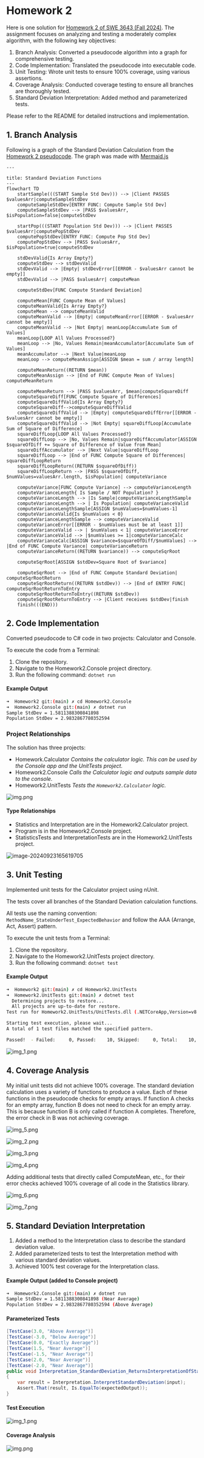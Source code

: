 # Homework 2

Here is one solution for [Homework 2 of SWE 3643 (Fall 2024)](https://github.com/jeff-adkisson/swe-3643-fall-2024/blob/main/homework/homework-2.md). The assignment focuses on analyzing and testing a moderately complex algorithm, with the following key objectives:

1. Branch Analysis: Converted a pseudocode algorithm into a graph for comprehensive testing.
2. Code Implementation: Translated the pseudocode into executable code.
3. Unit Testing: Wrote unit tests to ensure 100% coverage, using various assertions.
4. Coverage Analysis: Conducted coverage testing to ensure all branches are thoroughly tested. 
5. Standard Deviation Interpretation: Added method and parameterized tests.

Please refer to the README for detailed instructions and implementation.

## 1. Branch Analysis 

Following is a graph of the Standard Deviation Calculation from
the [Homework 2 pseudocode](https://github.com/jeff-adkisson/swe-3643-fall-2024/blob/main/homework/homework-2.md#standard-deviation-calculator-pseudocode). The graph was made with [Mermaid.js](https://mermaid.js.org/syntax/flowchart.html)

```mermaid
---

title: Standard Deviation Functions
---
flowchart TD
    startSample(((START Sample Std Dev))) --> |Client PASSES $valuesArr|computeSampleStdDev
    computeSampleStdDev[ENTRY FUNC: Compute Sample Std Dev]
    computeSampleStdDev --> |PASS $valuesArr, $isPopulation=false|computeStdDev
    
    startPop(((START Population Std Dev))) --> |Client PASSES $valuesArr|computePopStdDev
    computePopStdDev[ENTRY FUNC: Compute Pop Std Dev]
    computePopStdDev --> |PASS $valuesArr, $isPopulation=true|computeStdDev

    stdDevValid{Is Array Empty?}
    computeStdDev --> stdDevValid
    stdDevValid --> |Empty| stdDevError[[ERROR - $valuesArr cannot be empty]]
    stdDevValid --> |PASS $valuesArr| computeMean

    computeStdDev[FUNC Compute Standard Deviation]

    computeMean[FUNC Compute Mean of Values]
    computeMeanValid{Is Array Empty?}
    computeMean --> computeMeanValid
    computeMeanValid --> |Empty| computeMeanError[[ERROR - $valuesArr cannot be empty]]
    computeMeanValid --> |Not Empty| meanLoop[Accumulate Sum of Values]
    meanLoop{LOOP All Values Processed?}
    meanLoop --> |No, Values Remain|meanAccumulator[Accumulate Sum of Values]
    meanAccumulator --> |Next Value|meanLoop
    meanLoop --> computeMeanAssign[ASSIGN $mean = sum / array length]

    computeMeanReturn((RETURN $mean))
    computeMeanAssign --> |End of FUNC Compute Mean of Values| computeMeanReturn
 
    computeMeanReturn --> |PASS $valuesArr, $mean|computeSquareDiff
    computeSquareDiff[FUNC Compute Square of Differences]
    computeSquareDiffValid{Is Array Empty?}
    computeSquareDiff-->computeSquareDiffValid
    computeSquareDiffValid --> |Empty| computeSquareDiffError[[ERROR - $valuesArr cannot be empty]]
    computeSquareDiffValid --> |Not Empty| squareDiffLoop[Accumulate Sum of Square of Difference]
    squareDiffLoop{LOOP All Values Processed?}
    squareDiffLoop --> |No, Values Remain|squareDiffAccumulator[ASSIGN $squareOfDiff += Square of Difference of Value from Mean]
    squareDiffAccumulator --> |Next Value|squareDiffLoop
    squareDiffLoop --> |End of FUNC Compute Square of Differences| squareDiffLoopReturn
    squareDiffLoopReturn((RETURN $squareOfDiff))
    squareDiffLoopReturn --> |PASS $squareOfDiff, $numValues=valuesArr.length, $isPopulation| computeVariance

    computeVariance[FUNC Compute Variance] --> computeVarianceLength
    computeVarianceLength{ Is Sample / NOT Population? }
    computeVarianceLength --> |Is Sample|computeVarianceLengthSample
    computeVarianceLength --> | Is Population| computeVarianceValid
    computeVarianceLengthSample[ASSIGN $numValues=$numValues-1]
    computeVarianceValid{Is $numValues < 0}
    computeVarianceLengthSample --> computeVarianceValid
    computeVarianceError[[ERROR - $numValues must be at least 1]]
    computeVarianceValid --> | $numValues < 1| computeVarianceError
    computeVarianceValid --> |$numValues >= 1|computeVarianceCalc
    computeVarianceCalc[ASSIGN $variance=$squareOfDiff/$numValues] --> |End of FUNC Compute Variance| computeVarianceReturn
    computeVarianceReturn((RETURN $variance)) --> computeSqrRoot

    computeSqrRoot[ASSIGN $stdDev=Square Root of $variance]

    computeSqrRoot --> |End of FUNC Compute Standard Deviation| computeSqrRootReturn
    computeSqrRootReturn((RETURN $stdDev)) --> |End of ENTRY FUNC| computeSqrRootReturnToEntry
    computeSqrRootReturnToEntry((RETURN $stdDev))
    computeSqrRootReturnToEntry --> |Client receives $stdDev|finish
    finish(((END)))
```

## 2. Code Implementation

Converted pseudocode to C# code in two projects: Calculator and Console.

To execute the code from a Terminal:
1. Clone the repository.
2. Navigate to the Homework2.Console project directory.
3. Run the following command: `dotnet run`

#### Example Output
```bash
➜  Homework2 git:(main) ✗ cd Homework2.Console 
➜  Homework2.Console git:(main) ✗ dotnet run
Sample StdDev = 1.5811388300841898
Population StdDev = 2.9832867780352594
```

### Project Relationships

The solution has three projects:

- Homework.Calculator
  *Contains the calculator logic. This can be used by the Console app and the UnitTests project.*
- Homework2.Console
  *Calls the Calculator logic and outputs sample data to the console.*
- Homework2.UnitTests
  *Tests the `Homework2.Calculator` logic.*

![img.png](README.assets/img.png)

#### Type Relationships

- Statistics and Interpretation are in the Homework2.Calculator project.
- Program is in the Homework2.Console project.
- StatisticsTests and InterpretationTests are in the Homework2.UnitTests project.

![image-20240923165619705](README.assets/image-20240923165619705.png)

## 3. Unit Testing

Implemented unit tests for the Calculator project using nUnit. 

The tests cover all branches of the Standard Deviation calculation functions.

All tests use the naming convention: `MethodName_StateUnderTest_ExpectedBehavior` and
follow the AAA (Arrange, Act, Assert) pattern.

To execute the unit tests from a Terminal:
1. Clone the repository.
2. Navigate to the Homework2.UnitTests project directory.
3. Run the following command: `dotnet test`

#### Example Output
```bash
➜  Homework2 git:(main) ✗ cd Homework2.UnitTests 
➜  Homework2.UnitTests git:(main) ✗ dotnet test
  Determining projects to restore...
  All projects are up-to-date for restore.
Test run for Homework2.UnitTests/UnitTests.dll (.NETCoreApp,Version=v8.0)

Starting test execution, please wait...
A total of 1 test files matched the specified pattern.

Passed!  - Failed:     0, Passed:    10, Skipped:     0, Total:    10, Duration: 12 ms

```

![img_1.png](README.assets/img_1.png)

## 4. Coverage Analysis

My initial unit tests did not achieve 100% coverage. The
standard deviation calculation uses a variety of functions to produce a value.
Each of these functions in the pseudocode checks for empty arrays. If function A
checks for an empty array, function B does not need to check for an empty
array. This is because function B is only called if function A completes. Therefore,
the error check in B was not achieving coverage.

![img_5.png](README.assets/img_5.png)

![img_2.png](README.assets/img_2.png)

![img_3.png](README.assets/img_3.png)

![img_4.png](README.assets/img_4.png)

Adding additional tests that directly called ComputeMean, etc., for their 
error checks achieved 100% coverage of all code in the Statistics library.

![img_6.png](README.assets/img_6.png)

![img_7.png](README.assets/img_7.png)

## 5. Standard Deviation Interpretation

1. Added a method to the Interpretation class to describe the standard deviation value.
2. Added parameterized tests to test the Interpretation method with various standard deviation values.
3. Achieved 100% test coverage for the Interpretation class.

#### Example Output (added to Console project)
```bash
➜  Homework2.Console git:(main) ✗ dotnet run
Sample StdDev = 1.5811388300841898 (Near Average)
Population StdDev = 2.9832867780352594 (Above Average)
```

#### Parameterized Tests
```c#
[TestCase(3.0, "Above Average")]
[TestCase(-3.0, "Below Average")]
[TestCase(0.0, "Exactly Average")]
[TestCase(1.5, "Near Average")]
[TestCase(-1.5, "Near Average")]
[TestCase(2.0, "Near Average")]
[TestCase(-2.0, "Near Average")]
public void Interpretation_StandardDeviation_ReturnsInterpretationOfStandardDeviation(double input, string expectedOutput)
{
    var result = Interpretation.InterpretStandardDeviation(input);
    Assert.That(result, Is.EqualTo(expectedOutput));
}
```

#### Test Execution
![img_1.png](README.assets/img_1-7032841.png)

#### Coverage Analysis
![img.png](README.assets/img_10.png)





